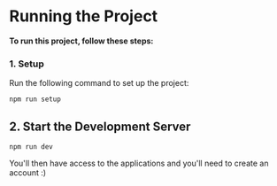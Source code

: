 # Running the Project

**To run this project, follow these steps:**

### 1. Setup

Run the following command to set up the project:

```npm run setup```

## 2. Start the Development Server

```npm run dev```

You'll then have access to the applications and you'll need to create an account :)
